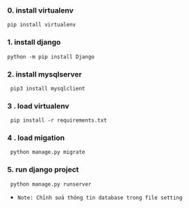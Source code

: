 ### 0. install virtualenv
   ```pip install virtualenv```
### 1. install django 
   ```python -m pip install Django```
### 2. install mysqlserver
  ``` pip3 install mysqlclient```
### 3 . load virtualenv 
  ``` pip install -r requirements.txt```
### 4 . load migation
  ``` python manage.py migrate```   
### 5. run django project
  ``` python manage.py runserver```
- `Note: Chỉnh sửa thông tin database trong file setting`
